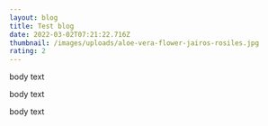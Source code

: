 ```yaml
---
layout: blog
title: Test blog
date: 2022-03-02T07:21:22.716Z
thumbnail: /images/uploads/aloe-vera-flower-jairos-rosiles.jpg
rating: 2
---
```

body text

body text

body text